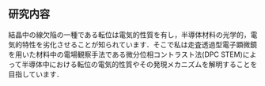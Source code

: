 ## 研究内容

結晶中の線欠陥の一種である転位は電気的性質を有し，半導体材料の光学的，電気的特性を劣化させることが知られています．そこで私は走査透過型電子顕微鏡を用いた材料中の電場観察手法である微分位相コントラスト法(DPC STEM)によって半導体中における転位の電気的性質やその発現メカニズムを解明することを目指しています．
